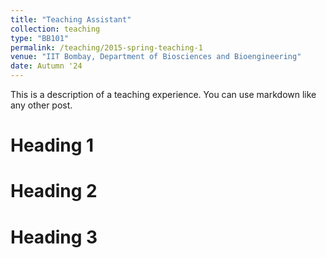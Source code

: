 ```yaml
---
title: "Teaching Assistant"
collection: teaching
type: "BB101"
permalink: /teaching/2015-spring-teaching-1
venue: "IIT Bombay, Department of Biosciences and Bioengineering"
date: Autumn '24
---
```


This is a description of a teaching experience. You can use markdown like any other post.

Heading 1
======

Heading 2
======

Heading 3
======
